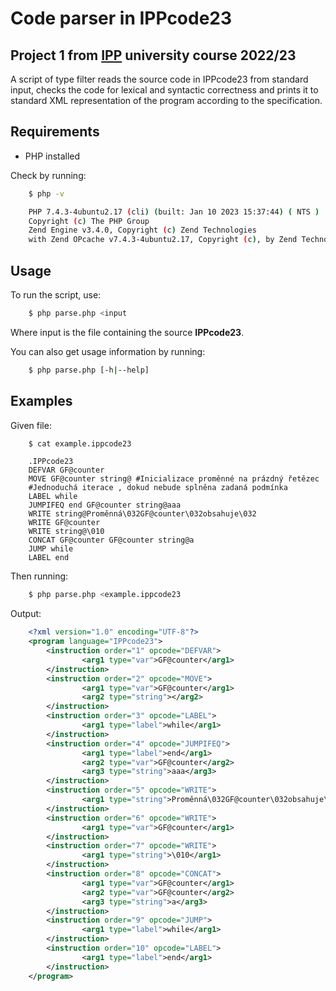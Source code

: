 # Code parser in IPPcode23 

## Project 1 from [IPP](https://www.fit.vut.cz/study/course/IPP/.en) university course 2022/23

A script of type filter reads the source code in IPPcode23 from standard input, checks the code for lexical and syntactic correctness and prints it to standard XML representation of the program according to the specification.

## Requirements

- PHP installed  

Check by running:
```bash
    $ php -v

    PHP 7.4.3-4ubuntu2.17 (cli) (built: Jan 10 2023 15:37:44) ( NTS )
    Copyright (c) The PHP Group
    Zend Engine v3.4.0, Copyright (c) Zend Technologies
    with Zend OPcache v7.4.3-4ubuntu2.17, Copyright (c), by Zend Technologies
```
## Usage

To run the script, use:
```bash
    $ php parse.php <input
```
Where input is the file containing the source **IPPcode23**.

You can also get usage information by running:
```bash
    $ php parse.php [-h|--help]
```

## Examples
Given file: 
```bash
    $ cat example.ippcode23
```
```
    .IPPcode23
    DEFVAR GF@counter
    MOVE GF@counter string@ #Inicializace proměnné na prázdný řetězec
    #Jednoduchá iterace , dokud nebude splněna zadaná podmínka
    LABEL while
    JUMPIFEQ end GF@counter string@aaa
    WRITE string@Proměnná\032GF@counter\032obsahuje\032
    WRITE GF@counter
    WRITE string@\010
    CONCAT GF@counter GF@counter string@a
    JUMP while
    LABEL end
```
Then running:
```bash
    $ php parse.php <example.ippcode23  
```
Output:
```xml
    <?xml version="1.0" encoding="UTF-8"?>
    <program language="IPPcode23">
        <instruction order="1" opcode="DEFVAR">
                <arg1 type="var">GF@counter</arg1>
        </instruction>
        <instruction order="2" opcode="MOVE">
                <arg1 type="var">GF@counter</arg1>
                <arg2 type="string"></arg2>
        </instruction>
        <instruction order="3" opcode="LABEL">
                <arg1 type="label">while</arg1>
        </instruction>
        <instruction order="4" opcode="JUMPIFEQ">
                <arg1 type="label">end</arg1>
                <arg2 type="var">GF@counter</arg2>
                <arg3 type="string">aaa</arg3>
        </instruction>
        <instruction order="5" opcode="WRITE">
                <arg1 type="string">Proměnná\032GF@counter\032obsahuje\032</arg1>
        </instruction>
        <instruction order="6" opcode="WRITE">
                <arg1 type="var">GF@counter</arg1>
        </instruction>
        <instruction order="7" opcode="WRITE">
                <arg1 type="string">\010</arg1>
        </instruction>
        <instruction order="8" opcode="CONCAT">
                <arg1 type="var">GF@counter</arg1>
                <arg2 type="var">GF@counter</arg2>
                <arg3 type="string">a</arg3>
        </instruction>
        <instruction order="9" opcode="JUMP">
                <arg1 type="label">while</arg1>
        </instruction>
        <instruction order="10" opcode="LABEL">
                <arg1 type="label">end</arg1>
        </instruction>
    </program>
```